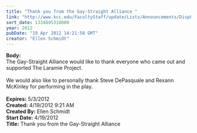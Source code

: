 ```yaml
---
title: "Thank you from the Gay-Straight Alliance "
link: "http://www.kcc.edu/FacultyStaff/update/Lists/Announcements/DispForm.aspx?ID=669"
sort_date: 1334845318000
year: 2012
pubDate: "19 Apr 2012 14:21:58 GMT"
creator: "Ellen Schmidt"
---
```


<div><b>Body:</b> <div class=ExternalClassE3336F63AB8148A692B22CCE20A8AB70><div>The Gay-Straight Alliance would like to thank everyone who came out and supported The Laramie Project. </div>
<div> </div>
<div>We would also like to personally thank Steve DePasquale and Rexann McKinley for performing in the play.</div>
<div> </div></div></div>
<div><b>Expires:</b> 5/3/2012</div>
<div><b>Created:</b> 4/19/2012 9:21 AM</div>
<div><b>Created By:</b> Ellen Schmidt</div>
<div><b>Start Date:</b> 4/19/2012</div>
<div><b>Title:</b> Thank you from the Gay-Straight Alliance </div>
